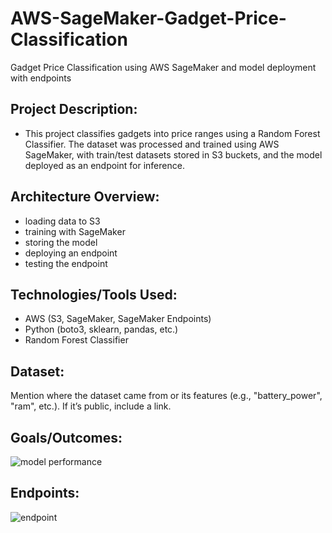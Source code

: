 # AWS-SageMaker-Gadget-Price-Classification
Gadget Price Classification using AWS SageMaker and model deployment with endpoints

## Project Description:
- This project classifies gadgets into price ranges using a Random Forest Classifier. The dataset was processed and trained using AWS SageMaker, with train/test datasets stored in S3 buckets, and the model deployed as an endpoint for inference.
  
## Architecture Overview:
- loading data to S3
- training with SageMaker
- storing the model
- deploying an endpoint
- testing the endpoint
  
## Technologies/Tools Used:
- AWS (S3, SageMaker, SageMaker Endpoints)
- Python (boto3, sklearn, pandas, etc.)
- Random Forest Classifier

## Dataset:
Mention where the dataset came from or its features (e.g., "battery_power", "ram", etc.). If it’s public, include a link.

## Goals/Outcomes:
![model performance](https://github.com/user-attachments/assets/6d303002-0721-459a-9f29-5229b3e272dd)

## Endpoints:
![endpoint](https://github.com/user-attachments/assets/2b6b4e4b-3a6c-4513-a380-1a039535b6f3)

